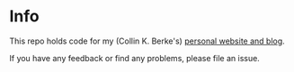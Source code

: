 # Info 

This repo holds code for my (Collin K. Berke's) [personal website and blog](https://www.collinberke.com).

If you have any feedback or find any problems, please file an issue. 
